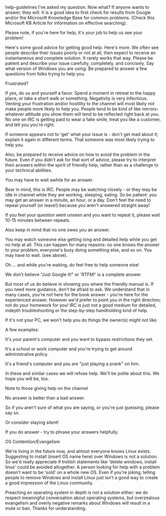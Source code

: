 help-guidelines
I've asked my question. Now what?
If anyone wants to answer, they will. It is a good idea to first check for results from Google and/or the Microsoft Knowledge Base for common problems. (Check this Microsoft KB Article for information on effective searching).

 

Please note, if you're here for help, it's your job to help us see your problem! 

Here's some good advice for getting good help. Here's more. We often see people describe their issues poorly or not at all, then expect to receive an instantaneous and complete solution. It rarely works that way. Please be patient and describe your issue carefully, completely, and concisely. Say what version of Windows you are using. Be prepared to answer a few questions from folks trying to help you.

 

Frustrated? 

If yes, do us and yourself a favor. Spend a moment in retreat to the happy place, or take a short walk or something. Negativity is very infectious. Venting your frustration and/or hostility to the channel will most likely not make people more likely to help you. People tend to be kind of like mirrors- whatever attitude you show them will tend to be reflected right back at you. No one on IRC is getting paid to wear a fake smile, treat you like a customer, and tell you you're right.

If someone appears not to 'get' what your issue is - don't get mad about it; explain it again in different terms. That someone was most likely trying to help you. 

Also, be prepared to receive advice on how to avoid the problem in the future. Even if you didn't ask for that sort of advice, please try to interpret their answers within the spirit of friendly help, rather than as a challenge to your technical abilities.

 

You may have to wait awhile for an answer. 

Bear in mind, this is IRC. People may be watching closely - or they may be idle in channel while they are working, sleeping, eating. So be patient: you may get an answer in a minute, an hour, or a day. Don't feel the need to repeat yourself (or leave!) because you aren't answered straight away!

If you feel your question went unseen and you want to repeat it, please wait 10-15 minutes between repeats.

 

Also keep in mind that no one owes you an answer. 

You may watch someone else getting long and detailed help while you get no help at all. This can happen for many reasons: no one knows the answer to your problem, everyone's busy doing something else, and so on. You may have to wait. (see above).

 

Oh ... and while you're waiting, do feel free to help someone else!

 

We don't believe "Just Google it!" or 'RTFM!' is a complete answer.

But most of us do believe in showing you where the friendly manual is. If you need more guidance, don't be afraid to ask. We understand that in many cases, you're not here for the book answer - you're here for the experienced answer. However we'd prefer to point you in the right direction; not do your homework for you! IRC is just not a good medium for detailed, indepth troubleshooting or the step-by-step handholding kind of help.

If it's not your PC, we won't help you do things the owner(s) might not like.

A few examples:

It's your parent's computer and you want to bypass restrictions they set.

It's a school or work computer and you're trying to get around administrative policy.

It's a friend's computer and you are "just playing a prank" on him.

In these and similar cases we will refuse help. We'll be polite about this. We hope you will be, too.

 

Note to those giving help on the channel

No answer is better than a bad answer. 

So if you aren't sure of what you are saying, or you're just guessing, please say so. 

Or consider staying silent!

If you do answer - try to phrase your answers helpfully. 

OS Contention/Evangelism

We're living in the future now, and almost everyone knows Linux exists. Suggesting to install (insert OS name here) over Windows is not a solution. So we'd really appreciate if trollish statements like 'delete windows, install linux' could be avoided altogether. A person looking for help with a problem doesn't want to be 'sold' on a whole new OS. Even if you're joking, telling people to remove Windows and install Linux just isn't a good way to create a good impression of the Linux community.

Preaching an operating system in depth is not a solution either; we do respect meaningful conversation about operating systems, but overzealous evangelism and overly negative remarks about Windows will result in a mute or ban. Thanks for understanding.
